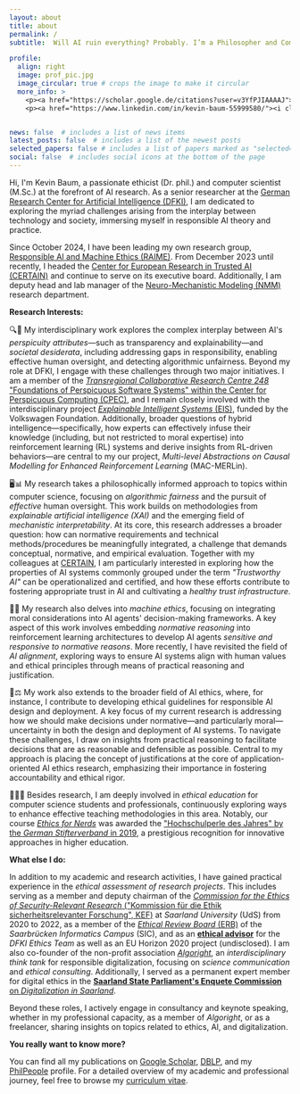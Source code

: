 ```yaml
---
layout: about
title: about
permalink: /
subtitle:  Will AI ruin everything? Probably. I’m a Philosopher and Computer Scientist asking: But how exactly? And what can we do about it? 

profile:
  align: right
  image: prof_pic.jpg
  image_circular: true # crops the image to make it circular
  more_info: >
    <p><a href="https://scholar.google.de/citations?user=v3YfPJIAAAAJ"><i class="fa-brands fa-google-scholar"></i> Google Scholar</a></p> <br>
    <p><a href="https://www.linkedin.com/in/kevin-baum-55999580/"><i class="fa-brands fa-linkedin-in"></i> Linkedin</a></p> <br>


news: false  # includes a list of news items
latest_posts: false  # includes a list of the newest posts
selected_papers: false # includes a list of papers marked as "selected={true}"
social: false  # includes social icons at the bottom of the page
---
```

<script src="https://kit.fontawesome.com/568534ed70.js" crossorigin="anonymous"></script>


Hi, I'm Kevin Baum, a passionate ethicist (Dr. phil.) and computer scientist (M.Sc.) at the forefront of AI research.
As a senior researcher at the <a href="https://www.dfki.de">German Research Center for Artificial Intelligence (DFKI)</a>, I am dedicated to exploring the myriad challenges arising from the interplay between technology and society, immersing myself in responsible AI theory and practice.

Since October 2024, I have been leading my own research group, <a href="https://dfki.de/en/web/research/research-departments/neuro-mechanistic-modeling/raime">Responsible AI and Machine Ethics (RAIME)</a>. From December 2023 until recently, I headed the <a href="https://certain.dfki.de">Center for European Research in Trusted AI (CERTAIN)</a> and continue to serve on its executive board. Additionally, I am deputy head and lab manager of the <a href="https://www.dfki.de/nmm">Neuro-Mechanistic Modeling (NMM)</a> research department.



**Research Interests:** <br>

🔍🤖 My interdisciplinary work explores the complex interplay between AI's *perspicuity attributes*—such as transparency and explainability—and *societal desiderata*, including addressing gaps in responsibility, enabling effective human oversight, and detecting algorithmic unfairness. Beyond my role at DFKI, I engage with these challenges through two major initiatives. I am a member of the [*Transregional Collaborative Research Centre 248* "Foundations of Perspicuous Software Systems" within the Center for Perspicuous Computing (CPEC)](https://www.perspicuous-computing.science/), and I remain closely involved with the interdisciplinary project [*Explainable Intelligent Systems* (EIS)](https://explainable-intelligent.systems/), funded by the Volkswagen Foundation. Additionally, broader questions of hybrid intelligence—specifically, how experts can effectively infuse their knowledge (including, but not restricted to moral expertise) into reinforcement learning (RL) systems and derive insights from RL-driven behaviors—are central to my our project, *Multi-level Abstractions on Causal Modelling for Enhanced Reinforcement Learning* (MAC-MERLin).

🖥️📊 My research takes a philosophically informed approach to topics within computer science, focusing on *algorithmic fairness* and the pursuit of *effective* human oversight. This work builds on methodologies from *explainable artificial intelligence (XAI)* and the emerging field of *mechanistic interpretability*. At its core, this research addresses a broader question: how can normative requirements and technical methods/procedures be meaningfully integrated, a challenge that demands conceptual, normative, and empirical evaluation. Together with my colleagues at [CERTAIN](https://certain.dfki.de), I am particularly interested in exploring how the properties of AI systems commonly grouped under the term *"Trustworthy AI"* can be operationalized and certified, and how these efforts contribute to fostering appropriate trust in AI and cultivating a *healthy trust infrastructure*.

🤖📜 My research also delves into *machine ethics*, focusing on integrating moral considerations into AI agents' decision-making frameworks. A key aspect of this work involves embedding *normative reasoning* into reinforcement learning architectures to develop AI agents *sensitive and responsive to normative reasons*. More recently, I have revisited the field of *AI alignment*, exploring ways to ensure AI systems align with human values and ethical principles through means of practical reasoning and justification.

🤔⚖️ My work also extends to the broader field of AI ethics, where, for instance, I contribute to developing ethical guidelines for responsible AI design and deployment. A key focus of my current research is addressing how we should make decisions under normative—and particularly moral—uncertainty in both the design and deployment of AI systems. To navigate these challenges, I draw on insights from practical reasoning to facilitate decisions that are as reasonable and defensible as possible. Central to my approach is placing the concept of justifications at the core of application-oriented AI ethics research, emphasizing their importance in fostering accountability and ethical rigor.

👨‍🏫📘 Besides research, I am deeply involved in *ethical education* for computer science students and professionals, continuously exploring ways to enhance effective teaching methodologies in this area. Notably, our course [*Ethics for Nerds*](https://dcms.cs.uni-saarland.de/ethics_23/) was awarded the ["Hochschulperle des Jahres" by the *German Stifterverband* in 2019](https://saarland-informatics-campus.de/piece-of-news/stifterverband-hochschulperle-des-jahres-2019-fuer-ethics-for-nerds/), a prestigious recognition for innovative approaches in higher education.


**What else I do:** <br>

In addition to my academic and research activities, I have gained practical experience in the *ethical assessment of research projects*. This includes serving as a member and deputy chairman of the [*Commission for the Ethics of Security-Relevant Research* ("Kommission für die Ethik sicherheitsrelevanter Forschung", KEF)](https://www.uni-saarland.de/verwaltung/wissenschaftliche-integritaet/sicherheitsrelevante-forschung.html) at *Saarland University* (UdS) from 2020 to 2022, as a member of the [*Ethical Review Board* (ERB)](https://erb.cs.uni-saarland.de/) of the *Saarbrücken Informatics Campus* (SIC), and as an [__ethical advisor__](https://www.dfki.de/web/ueber-uns/governance/ethik-team) for the *DFKI Ethics Team* as well as an EU Horizon 2020 project (undisclosed). I am also co-founder of the non-profit association [*Algoright*](https://algoright.de/), an *interdisciplinary think tank* for responsible digitalization, focusing on *science communication* and *ethical consulting*. Additionally, I served as a permanent expert member for digital ethics in the [__Saarland State Parliament's Enquete Commission__ on *Digitalization in Saarland*](https://www.landtag-saar.de/Downloadfile.ashx?FileId=64456&FileName=So16_1902.pdf).  

Beyond these roles, I actively engage in consultancy and keynote speaking, whether in my professional capacity, as a member of *Algoright*, or as a freelancer, sharing insights on topics related to ethics, AI, and digitalization.


**You really want to know more?** <br>

You can find all my publications on [Google Scholar](https://scholar.google.de/citations?user=v3YfPJIAAAAJ&hl=de), [DBLP](https://dblp.org/pid/132/8396.html), and my [PhilPeople](https://philpeople.org/profiles/kevin-baum) profile. For a detailed overview of my academic and professional journey, feel free to browse my [curriculum vitae](/assets/pdf/CV_Baum.pdf).




